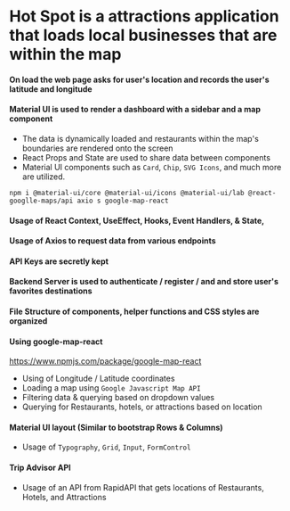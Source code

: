 # Hot Spot is a attractions application that loads local businesses that are within the map

#### On load the web page asks for user's location and records the user's latitude and longitude
#### Material UI is used to render a dashboard with a sidebar and a map component
* The data is dynamically loaded and restaurants within the map's boundaries are rendered onto the screen
* React Props and State are used to share data between components
* Material UI components such as `Card`, `Chip`, `SVG Icons`, and much more are utilized.

`npm i @material-ui/core @material-ui/icons @material-ui/lab @react-googlle-maps/api axio
s google-map-react`

#### Usage of React Context, UseEffect, Hooks, Event Handlers, & State, 

#### Usage of Axios to request data from various endpoints

#### API Keys are secretly kept

#### Backend Server is used to authenticate / register / and and store user's favorites destinations

#### File Structure of components, helper functions and CSS styles are organized

#### Using google-map-react
https://www.npmjs.com/package/google-map-react
* Using of Longitude / Latitude coordinates
* Loading a map using `Google Javascript Map API`
* Filtering data & querying based on dropdown values
* Querying for Restaurants, hotels, or attractions based on location

#### Material UI layout (Similar to bootstrap Rows & Columns)
* Usage of `Typography`, `Grid`, `Input`, `FormControl`


#### Trip Advisor API
* Usage of an API from RapidAPI that gets locations of Restaurants, Hotels, and Attractions